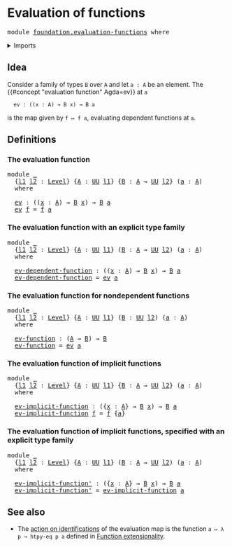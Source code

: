 # Evaluation of functions

<pre class="Agda"><a id="36" class="Keyword">module</a> <a id="43" href="foundation.evaluation-functions.html" class="Module">foundation.evaluation-functions</a> <a id="75" class="Keyword">where</a>
</pre>
<details><summary>Imports</summary>

<pre class="Agda"><a id="131" class="Keyword">open</a> <a id="136" class="Keyword">import</a> <a id="143" href="foundation.action-on-identifications-functions.html" class="Module">foundation.action-on-identifications-functions</a>
<a id="190" class="Keyword">open</a> <a id="195" class="Keyword">import</a> <a id="202" href="foundation.universe-levels.html" class="Module">foundation.universe-levels</a>

<a id="230" class="Keyword">open</a> <a id="235" class="Keyword">import</a> <a id="242" href="foundation-core.identity-types.html" class="Module">foundation-core.identity-types</a>
</pre>
</details>

## Idea

Consider a family of types `B` over `A` and let `a : A` be an element. The
{{#concept "evaluation function" Agda=ev}} at `a`

```text
  ev : ((x : A) → B x) → B a
```

is the map given by `f ↦ f a`, evaluating dependent functions at `a`.

## Definitions

### The evaluation function

<pre class="Agda"><a id="591" class="Keyword">module</a> <a id="598" href="foundation.evaluation-functions.html#598" class="Module">_</a>
  <a id="602" class="Symbol">{</a><a id="603" href="foundation.evaluation-functions.html#603" class="Bound">l1</a> <a id="606" href="foundation.evaluation-functions.html#606" class="Bound">l2</a> <a id="609" class="Symbol">:</a> <a id="611" href="Agda.Primitive.html#742" class="Postulate">Level</a><a id="616" class="Symbol">}</a> <a id="618" class="Symbol">{</a><a id="619" href="foundation.evaluation-functions.html#619" class="Bound">A</a> <a id="621" class="Symbol">:</a> <a id="623" href="Agda.Primitive.html#388" class="Primitive">UU</a> <a id="626" href="foundation.evaluation-functions.html#603" class="Bound">l1</a><a id="628" class="Symbol">}</a> <a id="630" class="Symbol">{</a><a id="631" href="foundation.evaluation-functions.html#631" class="Bound">B</a> <a id="633" class="Symbol">:</a> <a id="635" href="foundation.evaluation-functions.html#619" class="Bound">A</a> <a id="637" class="Symbol">→</a> <a id="639" href="Agda.Primitive.html#388" class="Primitive">UU</a> <a id="642" href="foundation.evaluation-functions.html#606" class="Bound">l2</a><a id="644" class="Symbol">}</a> <a id="646" class="Symbol">(</a><a id="647" href="foundation.evaluation-functions.html#647" class="Bound">a</a> <a id="649" class="Symbol">:</a> <a id="651" href="foundation.evaluation-functions.html#619" class="Bound">A</a><a id="652" class="Symbol">)</a>
  <a id="656" class="Keyword">where</a>

  <a id="665" href="foundation.evaluation-functions.html#665" class="Function">ev</a> <a id="668" class="Symbol">:</a> <a id="670" class="Symbol">((</a><a id="672" href="foundation.evaluation-functions.html#672" class="Bound">x</a> <a id="674" class="Symbol">:</a> <a id="676" href="foundation.evaluation-functions.html#619" class="Bound">A</a><a id="677" class="Symbol">)</a> <a id="679" class="Symbol">→</a> <a id="681" href="foundation.evaluation-functions.html#631" class="Bound">B</a> <a id="683" href="foundation.evaluation-functions.html#672" class="Bound">x</a><a id="684" class="Symbol">)</a> <a id="686" class="Symbol">→</a> <a id="688" href="foundation.evaluation-functions.html#631" class="Bound">B</a> <a id="690" href="foundation.evaluation-functions.html#647" class="Bound">a</a>
  <a id="694" href="foundation.evaluation-functions.html#665" class="Function">ev</a> <a id="697" href="foundation.evaluation-functions.html#697" class="Bound">f</a> <a id="699" class="Symbol">=</a> <a id="701" href="foundation.evaluation-functions.html#697" class="Bound">f</a> <a id="703" href="foundation.evaluation-functions.html#647" class="Bound">a</a>
</pre>
### The evaluation function with an explicit type family

<pre class="Agda"><a id="776" class="Keyword">module</a> <a id="783" href="foundation.evaluation-functions.html#783" class="Module">_</a>
  <a id="787" class="Symbol">{</a><a id="788" href="foundation.evaluation-functions.html#788" class="Bound">l1</a> <a id="791" href="foundation.evaluation-functions.html#791" class="Bound">l2</a> <a id="794" class="Symbol">:</a> <a id="796" href="Agda.Primitive.html#742" class="Postulate">Level</a><a id="801" class="Symbol">}</a> <a id="803" class="Symbol">{</a><a id="804" href="foundation.evaluation-functions.html#804" class="Bound">A</a> <a id="806" class="Symbol">:</a> <a id="808" href="Agda.Primitive.html#388" class="Primitive">UU</a> <a id="811" href="foundation.evaluation-functions.html#788" class="Bound">l1</a><a id="813" class="Symbol">}</a> <a id="815" class="Symbol">(</a><a id="816" href="foundation.evaluation-functions.html#816" class="Bound">B</a> <a id="818" class="Symbol">:</a> <a id="820" href="foundation.evaluation-functions.html#804" class="Bound">A</a> <a id="822" class="Symbol">→</a> <a id="824" href="Agda.Primitive.html#388" class="Primitive">UU</a> <a id="827" href="foundation.evaluation-functions.html#791" class="Bound">l2</a><a id="829" class="Symbol">)</a> <a id="831" class="Symbol">(</a><a id="832" href="foundation.evaluation-functions.html#832" class="Bound">a</a> <a id="834" class="Symbol">:</a> <a id="836" href="foundation.evaluation-functions.html#804" class="Bound">A</a><a id="837" class="Symbol">)</a>
  <a id="841" class="Keyword">where</a>

  <a id="850" href="foundation.evaluation-functions.html#850" class="Function">ev-dependent-function</a> <a id="872" class="Symbol">:</a> <a id="874" class="Symbol">((</a><a id="876" href="foundation.evaluation-functions.html#876" class="Bound">x</a> <a id="878" class="Symbol">:</a> <a id="880" href="foundation.evaluation-functions.html#804" class="Bound">A</a><a id="881" class="Symbol">)</a> <a id="883" class="Symbol">→</a> <a id="885" href="foundation.evaluation-functions.html#816" class="Bound">B</a> <a id="887" href="foundation.evaluation-functions.html#876" class="Bound">x</a><a id="888" class="Symbol">)</a> <a id="890" class="Symbol">→</a> <a id="892" href="foundation.evaluation-functions.html#816" class="Bound">B</a> <a id="894" href="foundation.evaluation-functions.html#832" class="Bound">a</a>
  <a id="898" href="foundation.evaluation-functions.html#850" class="Function">ev-dependent-function</a> <a id="920" class="Symbol">=</a> <a id="922" href="foundation.evaluation-functions.html#665" class="Function">ev</a> <a id="925" href="foundation.evaluation-functions.html#832" class="Bound">a</a>
</pre>
### The evaluation function for nondependent functions

<pre class="Agda"><a id="996" class="Keyword">module</a> <a id="1003" href="foundation.evaluation-functions.html#1003" class="Module">_</a>
  <a id="1007" class="Symbol">{</a><a id="1008" href="foundation.evaluation-functions.html#1008" class="Bound">l1</a> <a id="1011" href="foundation.evaluation-functions.html#1011" class="Bound">l2</a> <a id="1014" class="Symbol">:</a> <a id="1016" href="Agda.Primitive.html#742" class="Postulate">Level</a><a id="1021" class="Symbol">}</a> <a id="1023" class="Symbol">{</a><a id="1024" href="foundation.evaluation-functions.html#1024" class="Bound">A</a> <a id="1026" class="Symbol">:</a> <a id="1028" href="Agda.Primitive.html#388" class="Primitive">UU</a> <a id="1031" href="foundation.evaluation-functions.html#1008" class="Bound">l1</a><a id="1033" class="Symbol">}</a> <a id="1035" class="Symbol">(</a><a id="1036" href="foundation.evaluation-functions.html#1036" class="Bound">B</a> <a id="1038" class="Symbol">:</a> <a id="1040" href="Agda.Primitive.html#388" class="Primitive">UU</a> <a id="1043" href="foundation.evaluation-functions.html#1011" class="Bound">l2</a><a id="1045" class="Symbol">)</a> <a id="1047" class="Symbol">(</a><a id="1048" href="foundation.evaluation-functions.html#1048" class="Bound">a</a> <a id="1050" class="Symbol">:</a> <a id="1052" href="foundation.evaluation-functions.html#1024" class="Bound">A</a><a id="1053" class="Symbol">)</a>
  <a id="1057" class="Keyword">where</a>

  <a id="1066" href="foundation.evaluation-functions.html#1066" class="Function">ev-function</a> <a id="1078" class="Symbol">:</a> <a id="1080" class="Symbol">(</a><a id="1081" href="foundation.evaluation-functions.html#1024" class="Bound">A</a> <a id="1083" class="Symbol">→</a> <a id="1085" href="foundation.evaluation-functions.html#1036" class="Bound">B</a><a id="1086" class="Symbol">)</a> <a id="1088" class="Symbol">→</a> <a id="1090" href="foundation.evaluation-functions.html#1036" class="Bound">B</a>
  <a id="1094" href="foundation.evaluation-functions.html#1066" class="Function">ev-function</a> <a id="1106" class="Symbol">=</a> <a id="1108" href="foundation.evaluation-functions.html#665" class="Function">ev</a> <a id="1111" href="foundation.evaluation-functions.html#1048" class="Bound">a</a>
</pre>
### The evaluation function of implicit functions

<pre class="Agda"><a id="1177" class="Keyword">module</a> <a id="1184" href="foundation.evaluation-functions.html#1184" class="Module">_</a>
  <a id="1188" class="Symbol">{</a><a id="1189" href="foundation.evaluation-functions.html#1189" class="Bound">l1</a> <a id="1192" href="foundation.evaluation-functions.html#1192" class="Bound">l2</a> <a id="1195" class="Symbol">:</a> <a id="1197" href="Agda.Primitive.html#742" class="Postulate">Level</a><a id="1202" class="Symbol">}</a> <a id="1204" class="Symbol">{</a><a id="1205" href="foundation.evaluation-functions.html#1205" class="Bound">A</a> <a id="1207" class="Symbol">:</a> <a id="1209" href="Agda.Primitive.html#388" class="Primitive">UU</a> <a id="1212" href="foundation.evaluation-functions.html#1189" class="Bound">l1</a><a id="1214" class="Symbol">}</a> <a id="1216" class="Symbol">{</a><a id="1217" href="foundation.evaluation-functions.html#1217" class="Bound">B</a> <a id="1219" class="Symbol">:</a> <a id="1221" href="foundation.evaluation-functions.html#1205" class="Bound">A</a> <a id="1223" class="Symbol">→</a> <a id="1225" href="Agda.Primitive.html#388" class="Primitive">UU</a> <a id="1228" href="foundation.evaluation-functions.html#1192" class="Bound">l2</a><a id="1230" class="Symbol">}</a> <a id="1232" class="Symbol">(</a><a id="1233" href="foundation.evaluation-functions.html#1233" class="Bound">a</a> <a id="1235" class="Symbol">:</a> <a id="1237" href="foundation.evaluation-functions.html#1205" class="Bound">A</a><a id="1238" class="Symbol">)</a>
  <a id="1242" class="Keyword">where</a>

  <a id="1251" href="foundation.evaluation-functions.html#1251" class="Function">ev-implicit-function</a> <a id="1272" class="Symbol">:</a> <a id="1274" class="Symbol">({</a><a id="1276" href="foundation.evaluation-functions.html#1276" class="Bound">x</a> <a id="1278" class="Symbol">:</a> <a id="1280" href="foundation.evaluation-functions.html#1205" class="Bound">A</a><a id="1281" class="Symbol">}</a> <a id="1283" class="Symbol">→</a> <a id="1285" href="foundation.evaluation-functions.html#1217" class="Bound">B</a> <a id="1287" href="foundation.evaluation-functions.html#1276" class="Bound">x</a><a id="1288" class="Symbol">)</a> <a id="1290" class="Symbol">→</a> <a id="1292" href="foundation.evaluation-functions.html#1217" class="Bound">B</a> <a id="1294" href="foundation.evaluation-functions.html#1233" class="Bound">a</a>
  <a id="1298" href="foundation.evaluation-functions.html#1251" class="Function">ev-implicit-function</a> <a id="1319" href="foundation.evaluation-functions.html#1319" class="Bound">f</a> <a id="1321" class="Symbol">=</a> <a id="1323" href="foundation.evaluation-functions.html#1319" class="Bound">f</a> <a id="1325" class="Symbol">{</a><a id="1326" href="foundation.evaluation-functions.html#1233" class="Bound">a</a><a id="1327" class="Symbol">}</a>
</pre>
### The evaluation function of implicit functions, specified with an explicit type family

<pre class="Agda"><a id="1433" class="Keyword">module</a> <a id="1440" href="foundation.evaluation-functions.html#1440" class="Module">_</a>
  <a id="1444" class="Symbol">{</a><a id="1445" href="foundation.evaluation-functions.html#1445" class="Bound">l1</a> <a id="1448" href="foundation.evaluation-functions.html#1448" class="Bound">l2</a> <a id="1451" class="Symbol">:</a> <a id="1453" href="Agda.Primitive.html#742" class="Postulate">Level</a><a id="1458" class="Symbol">}</a> <a id="1460" class="Symbol">{</a><a id="1461" href="foundation.evaluation-functions.html#1461" class="Bound">A</a> <a id="1463" class="Symbol">:</a> <a id="1465" href="Agda.Primitive.html#388" class="Primitive">UU</a> <a id="1468" href="foundation.evaluation-functions.html#1445" class="Bound">l1</a><a id="1470" class="Symbol">}</a> <a id="1472" class="Symbol">(</a><a id="1473" href="foundation.evaluation-functions.html#1473" class="Bound">B</a> <a id="1475" class="Symbol">:</a> <a id="1477" href="foundation.evaluation-functions.html#1461" class="Bound">A</a> <a id="1479" class="Symbol">→</a> <a id="1481" href="Agda.Primitive.html#388" class="Primitive">UU</a> <a id="1484" href="foundation.evaluation-functions.html#1448" class="Bound">l2</a><a id="1486" class="Symbol">)</a> <a id="1488" class="Symbol">(</a><a id="1489" href="foundation.evaluation-functions.html#1489" class="Bound">a</a> <a id="1491" class="Symbol">:</a> <a id="1493" href="foundation.evaluation-functions.html#1461" class="Bound">A</a><a id="1494" class="Symbol">)</a>
  <a id="1498" class="Keyword">where</a>

  <a id="1507" href="foundation.evaluation-functions.html#1507" class="Function">ev-implicit-function&#39;</a> <a id="1529" class="Symbol">:</a> <a id="1531" class="Symbol">({</a><a id="1533" href="foundation.evaluation-functions.html#1533" class="Bound">x</a> <a id="1535" class="Symbol">:</a> <a id="1537" href="foundation.evaluation-functions.html#1461" class="Bound">A</a><a id="1538" class="Symbol">}</a> <a id="1540" class="Symbol">→</a> <a id="1542" href="foundation.evaluation-functions.html#1473" class="Bound">B</a> <a id="1544" href="foundation.evaluation-functions.html#1533" class="Bound">x</a><a id="1545" class="Symbol">)</a> <a id="1547" class="Symbol">→</a> <a id="1549" href="foundation.evaluation-functions.html#1473" class="Bound">B</a> <a id="1551" href="foundation.evaluation-functions.html#1489" class="Bound">a</a>
  <a id="1555" href="foundation.evaluation-functions.html#1507" class="Function">ev-implicit-function&#39;</a> <a id="1577" class="Symbol">=</a> <a id="1579" href="foundation.evaluation-functions.html#1251" class="Function">ev-implicit-function</a> <a id="1600" href="foundation.evaluation-functions.html#1489" class="Bound">a</a>
</pre>
## See also

- The
  [action on identifications](foundation.action-on-identifications-functions.md)
  of the evaluation map is the function `a ↦ λ p → htpy-eq p a` defined in
  [Function extensionality](foundation.function-extensionality.md).
